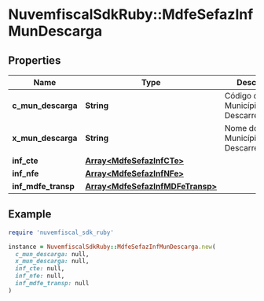 # NuvemfiscalSdkRuby::MdfeSefazInfMunDescarga

## Properties

| Name | Type | Description | Notes |
| ---- | ---- | ----------- | ----- |
| **c_mun_descarga** | **String** | Código do Município de Descarregamento. |  |
| **x_mun_descarga** | **String** | Nome do Município de Descarregamento. |  |
| **inf_cte** | [**Array&lt;MdfeSefazInfCTe&gt;**](MdfeSefazInfCTe.md) |  | [optional] |
| **inf_nfe** | [**Array&lt;MdfeSefazInfNFe&gt;**](MdfeSefazInfNFe.md) |  | [optional] |
| **inf_mdfe_transp** | [**Array&lt;MdfeSefazInfMDFeTransp&gt;**](MdfeSefazInfMDFeTransp.md) |  | [optional] |

## Example

```ruby
require 'nuvemfiscal_sdk_ruby'

instance = NuvemfiscalSdkRuby::MdfeSefazInfMunDescarga.new(
  c_mun_descarga: null,
  x_mun_descarga: null,
  inf_cte: null,
  inf_nfe: null,
  inf_mdfe_transp: null
)
```

